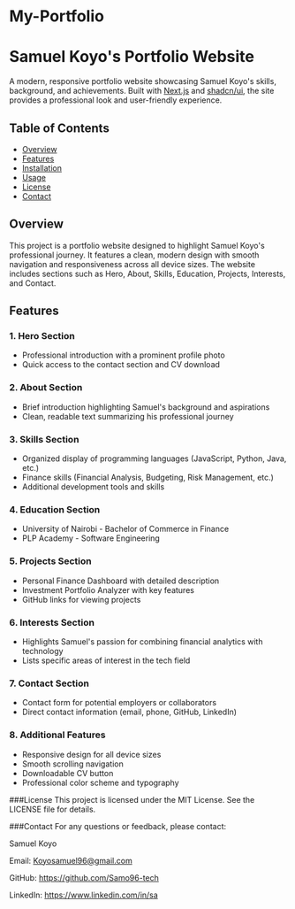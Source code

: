 # My-Portfolio

# Samuel Koyo's Portfolio Website

A modern, responsive portfolio website showcasing Samuel Koyo's skills, background, and achievements. Built with [Next.js](https://nextjs.org/) and [shadcn/ui](https://ui.shadcn.com/), the site provides a professional look and user-friendly experience.

## Table of Contents

- [Overview](#overview)
- [Features](#features)
- [Installation](#installation)
- [Usage](#usage)
- [License](#license)
- [Contact](#contact)

## Overview

This project is a portfolio website designed to highlight Samuel Koyo's professional journey. It features a clean, modern design with smooth navigation and responsiveness across all device sizes. The website includes sections such as Hero, About, Skills, Education, Projects, Interests, and Contact.

## Features

### 1. Hero Section
- Professional introduction with a prominent profile photo
- Quick access to the contact section and CV download

### 2. About Section
- Brief introduction highlighting Samuel's background and aspirations
- Clean, readable text summarizing his professional journey

### 3. Skills Section
- Organized display of programming languages (JavaScript, Python, Java, etc.)
- Finance skills (Financial Analysis, Budgeting, Risk Management, etc.)
- Additional development tools and skills

### 4. Education Section
- University of Nairobi - Bachelor of Commerce in Finance
- PLP Academy - Software Engineering

### 5. Projects Section
- Personal Finance Dashboard with detailed description
- Investment Portfolio Analyzer with key features
- GitHub links for viewing projects

### 6. Interests Section
- Highlights Samuel's passion for combining financial analytics with technology
- Lists specific areas of interest in the tech field

### 7. Contact Section
- Contact form for potential employers or collaborators
- Direct contact information (email, phone, GitHub, LinkedIn)

### 8. Additional Features
- Responsive design for all device sizes
- Smooth scrolling navigation
- Downloadable CV button
- Professional color scheme and typography

###License
This project is licensed under the MIT License. See the LICENSE file for details.

###Contact
For any questions or feedback, please contact:

Samuel Koyo

Email: Koyosamuel96@gmail.com

GitHub: https://github.com/Samo96-tech

LinkedIn: https://www.linkedin.com/in/sa





